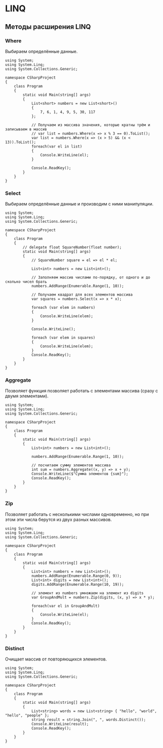 # LINQ
## Методы расширения LINQ

### Where
Выбираем определённые данные.

    using System;
    using System.Linq;
    using System.Collections.Generic;

    namespace CSharpProject
    {
        class Program
        {
            static void Main(string[] args)
            {
                List<short> numbers = new List<short>()
                {
                    7, 6, 1, 4, 9, 5, 30, 117
                };

                // Получаем из массива значения, которые кратны трём и записываем в массив
                // var list = numbers.Where(x => x % 3 == 0).ToList();
                var list = numbers.Where(x => (x > 5) && (x < 13)).ToList();
                foreach(var el in list)
                {
                    Console.WriteLine(el);
                }
                
                Console.ReadKey();
            }
        }
    }

### Select
Выбираем определённые данные и производим с ними манипуляции.

    using System;
    using System.Linq;
    using System.Collections.Generic;

    namespace CSharpProject
    {
        class Program
        {
            // delegate float SquareNumber(float number);
            static void Main(string[] args)
            {
                // SquareNumber square = el => el * el;

                List<int> numbers = new List<int>();

                // Заполняем массив числами по-порядку, от одного и до сколько чисел брать
                numbers.AddRange(Enumerable.Range(1, 10));
                
                // Получаем квадрат для всех элементов массива
                var squares = numbers.Select(x => x * x);

                foreach (var elem in numbers)
                {
                    Console.WriteLine(elem);
                }

                Console.WriteLine();

                foreach (var elem in squares)
                {
                    Console.WriteLine(elem);
                }
                Console.ReadKey();
            }
        }
    }

### Aggregate
Позволяет функция позволяет работать с элементами массива (сразу с двумя элементами).

    using System;
    using System.Linq;
    using System.Collections.Generic;

    namespace CSharpProject
    {
        class Program
        {
            static void Main(string[] args)
            {
                List<int> numbers = new List<int>();

                numbers.AddRange(Enumerable.Range(1, 10));

                // посчитаем сумму элементов массива
                int sum = numbers.Aggregate((x, y) => x + y);
                Console.WriteLine($"Сумма элементов {sum}");
                Console.ReadKey();
            }
        }
    }

### Zip
Позволяет работать с несколькими числами одновременно, но при этом эти числа берутся из двух разных массивов.

    using System;
    using System.Linq;
    using System.Collections.Generic;

    namespace CSharpProject
    {
        class Program
        {
            static void Main(string[] args)
            {
                List<int> numbers = new List<int>();
                numbers.AddRange(Enumerable.Range(0, 9));
                List<int> digits = new List<int>();
                digits.AddRange(Enumerable.Range(10, 19));

                // элемент из numbers умножаем на элемент из digits
                var GroupAndMult = numbers.Zip(digits, (x, y) => x * y);

                foreach(var el in GroupAndMult)
                {
                    Console.WriteLine(el);
                }
                Console.ReadKey();
            }
        }
    }

### Distinct
Очищает массив от повторяющихся элементов.

    using System;
    using System.Linq;
    using System.Collections.Generic;

    namespace CSharpProject
    {
        class Program
        {
            static void Main(string[] args)
            {
                List<string> words = new List<string> { "hello", "world", "hello", "people" };
                string result = string.Join(", ", words.Distinct());
                Console.WriteLine(result);
                Console.ReadKey();
            }
        }
    }
